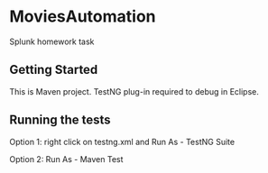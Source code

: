 # MoviesAutomation

Splunk homework task

## Getting Started

This is Maven project.
TestNG plug-in required to debug in Eclipse.

## Running the tests

Option 1: right click on testng.xml and Run As - TestNG Suite

Option 2: Run As - Maven Test
